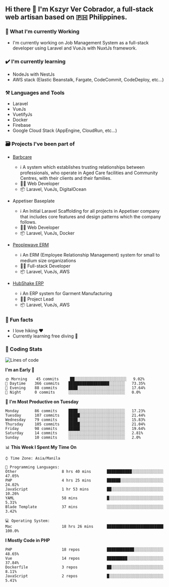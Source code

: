 ## Hi there 👋 I'm Kszyr Ver Cobrador, a full-stack web artisan based on 🇵🇭 Philippines.

### 🚀 What I'm currently Working

- I'm currently working on Job Management System as a full-stack developer using Laravel and VueJs with NuxtJs framework.

### ✔️ I'm currently learning

- NodeJs with NestJs
- AWS stack (Elastic Beanstalk, Fargate, CodeCommit, CodeDeploy, etc...)

### ⚒️ Languages and Tools

- Laravel
- VueJs
- VuetifyJs
- Docker
- Firebase
- Google Cloud Stack (AppEngine, CloudRun, etc...)

### 🗃 Projects I've been part of

- <a href="https://appetiser.com.au/portfolio/barbcare" target="_blank">Barbcare</a>

  - ℹ️ A system which establishes trusting relationships between professionals, who operate in Aged Care facilities and Community Centres, with their clients and their families.
  - 👨‍💻 Web Developer
  - 📦 Laravel, VueJs, DigitalOcean

- Appetiser Baseplate

  - ℹ️ An Initial Laravel Scaffolding for all projects in Appetiser company that includes core features and design patterns which the company follows.
  - 👨‍💻 Web Developer
  - 📦 Laravel, VueJs, Docker

- <a href="https://peoplewave.co" target="_blank">Peoplewave ERM</a>

  - ℹ️ An ERM (Employee Relationship Management) system for small to medium size organizations
  - 👨‍💻 Full-stack Developer
  - 📦 Laravel, VueJs, AWS

- <a href="https://www.posbang.com/garment-erp" target="_blank">HubShake ERP</a>

  - ℹ️ An ERP system for Garment Manufacturing
  - 👨‍💻 Project Lead
  - 📦 Laravel, VueJs, AWS

### 🌴 Fun facts

- I love hiking ❤️
- Currently learning free diving 🥽

### 🌟 Coding Stats

<!-- WakaTime Stats -->

<!--START_SECTION:waka-->
![Lines of code](https://img.shields.io/badge/From%20Hello%20World%20I%27ve%20Written-3.5%20million%20lines%20of%20code-blue)

**I'm an Early 🐤** 

```text
🌞 Morning    45 commits     ██░░░░░░░░░░░░░░░░░░░░░░░   9.02% 
🌆 Daytime    366 commits    ██████████████████░░░░░░░   73.35% 
🌃 Evening    88 commits     ████░░░░░░░░░░░░░░░░░░░░░   17.64% 
🌙 Night      0 commits      ░░░░░░░░░░░░░░░░░░░░░░░░░   0.0%

```
📅 **I'm Most Productive on Tuesday** 

```text
Monday       86 commits     ████░░░░░░░░░░░░░░░░░░░░░   17.23% 
Tuesday      107 commits    █████░░░░░░░░░░░░░░░░░░░░   21.44% 
Wednesday    79 commits     ████░░░░░░░░░░░░░░░░░░░░░   15.83% 
Thursday     105 commits    █████░░░░░░░░░░░░░░░░░░░░   21.04% 
Friday       98 commits     █████░░░░░░░░░░░░░░░░░░░░   19.64% 
Saturday     14 commits     ░░░░░░░░░░░░░░░░░░░░░░░░░   2.81% 
Sunday       10 commits     ░░░░░░░░░░░░░░░░░░░░░░░░░   2.0%

```


📊 **This Week I Spent My Time On** 

```text
⌚︎ Time Zone: Asia/Manila

💬 Programming Languages: 
Other                    8 hrs 40 mins       ███████████░░░░░░░░░░░░░░   47.05% 
PHP                      4 hrs 25 mins       ██████░░░░░░░░░░░░░░░░░░░   24.02% 
JavaScript               1 hr 53 mins        ██░░░░░░░░░░░░░░░░░░░░░░░   10.26% 
YAML                     58 mins             █░░░░░░░░░░░░░░░░░░░░░░░░   5.31% 
Blade Template           37 mins             ░░░░░░░░░░░░░░░░░░░░░░░░░   3.42%

💻 Operating System: 
Mac                      18 hrs 26 mins      █████████████████████████   100.0%

```

**I Mostly Code in PHP** 

```text
PHP                      18 repos            ████████████░░░░░░░░░░░░░   48.65% 
Vue                      14 repos            █████████░░░░░░░░░░░░░░░░   37.84% 
Dockerfile               3 repos             ██░░░░░░░░░░░░░░░░░░░░░░░   8.11% 
JavaScript               2 repos             █░░░░░░░░░░░░░░░░░░░░░░░░   5.41%

```



<!--END_SECTION:waka-->
